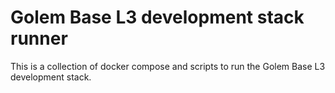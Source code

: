 # Golem Base L3 development stack runner

This is a collection of docker compose and scripts to run the Golem Base L3 development stack.

